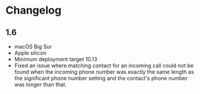 # Changelog

## 1.6
- macOS Big Sur
- Apple silicon
- Minimum deployment target 10.13
- Fixed an issue where matching contact for an incoming call could not
  be found when the incoming phone number was exactly the same length
  as the significant phone number setting and the contact's phone
  number was longer than that.
